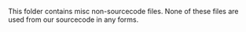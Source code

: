 This folder contains misc non-sourcecode files.
None of these files are used from our sourcecode in any forms.
